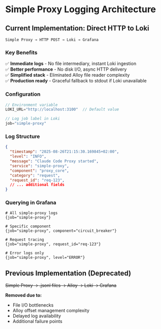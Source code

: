 # Simple Proxy Logging Architecture

## Current Implementation: Direct HTTP to Loki

```
Simple Proxy → HTTP POST → Loki → Grafana
```

### Key Benefits

✅ **Immediate logs** - No file intermediary, instant Loki ingestion  
✅ **Better performance** - No disk I/O, async HTTP delivery  
✅ **Simplified stack** - Eliminated Alloy file reader complexity  
✅ **Production ready** - Graceful fallback to stdout if Loki unavailable  

### Configuration

```go
// Environment variable
LOKI_URL="http://localhost:3100"  // Default value

// Log job label in Loki
job="simple-proxy"
```

### Log Structure

```json
{
  "timestamp": "2025-08-26T21:15:30.169845+02:00",
  "level": "INFO", 
  "message": "Claude Code Proxy started",
  "service": "simple-proxy",
  "component": "proxy_core",
  "category": "request",
  "request_id": "req-123",
  // ... additional fields
}
```

### Querying in Grafana

```logql
# All simple-proxy logs
{job="simple-proxy"}

# Specific component
{job="simple-proxy", component="circuit_breaker"}

# Request tracing
{job="simple-proxy", request_id="req-123"}

# Error logs only  
{job="simple-proxy", level="ERROR"}
```

## Previous Implementation (Deprecated)

~~Simple Proxy → .jsonl files → Alloy → Loki → Grafana~~

**Removed due to:**
- File I/O bottlenecks
- Alloy offset management complexity  
- Delayed log availability
- Additional failure points